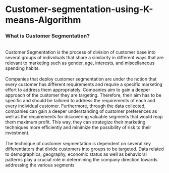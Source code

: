 # Customer-segmentation-using-K-means-Algorithm
### What is Customer Segmentation?
<br>
Customer Segmentation is the process of division of customer base into several groups of individuals that share a similarity in different ways that are relevant to marketing such as gender, age, interests, and miscellaneous spending habits.
<br>
<br>
Companies that deploy customer segmentation are under the notion that every customer has different requirements and require a specific marketing effort to address them appropriately. Companies aim to gain a deeper approach of the customer they are targeting. Therefore, their aim has to be specific and should be tailored to address the requirements of each and every individual customer. Furthermore, through the data collected, companies can gain a deeper understanding of customer preferences as well as the requirements for discovering valuable segments that would reap them maximum profit. This way, they can strategize their marketing techniques more efficiently and minimize the possibility of risk to their investment.
<br>
<br>
The technique of customer segmentation is dependent on several key differentiators that divide customers into groups to be targeted. Data related to demographics, geography, economic status as well as behavioral patterns play a crucial role in determining the company direction towards addressing the various segments
